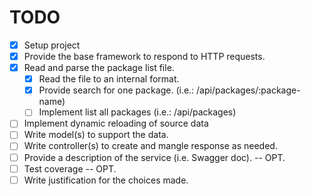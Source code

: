 TODO
======

  * [X] Setup project
  * [X] Provide the base framework to respond to HTTP requests.
  * [X] Read and parse the package list file.
    * [X] Read the file to an internal format.
    * [X] Provide search for one package. (i.e.: /api/packages/:package-name)
    * [ ] Implement list all packages (i.e.: /api/packages)
  * [ ] Implement dynamic reloading of source data
  * [ ] Write model(s) to support the data.
  * [ ] Write controller(s) to create and mangle response as needed.
  * [ ] Provide a description of the service (i.e. Swagger doc). -- OPT.
  * [ ] Test coverage -- OPT.
  * [ ] Write justification for the choices made.
